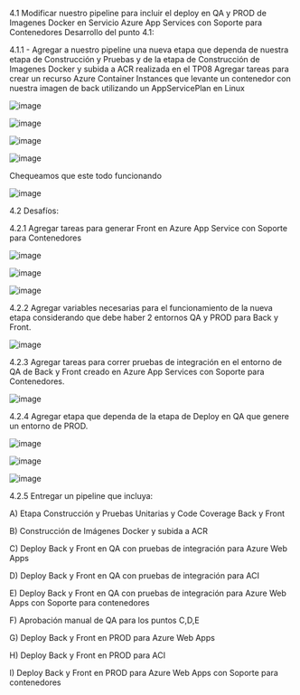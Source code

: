 4.1 Modificar nuestro pipeline para incluir el deploy en QA y PROD de Imagenes Docker en Servicio Azure App Services con Soporte para Contenedores
Desarrollo del punto 4.1:

4.1.1 - Agregar a nuestro pipeline una nueva etapa que dependa de nuestra etapa de Construcción y Pruebas y de la etapa de Construcción de Imagenes Docker y subida a ACR realizada en el TP08
Agregar tareas para crear un recurso Azure Container Instances que levante un contenedor con nuestra imagen de back utilizando un AppServicePlan en Linux

![image](https://github.com/user-attachments/assets/7e8bfc1a-5965-4a8e-aedb-ccf172110c3e)

![image](https://github.com/user-attachments/assets/9061268d-17b5-4338-8cd2-20cf76393780)

![image](https://github.com/user-attachments/assets/196e04ec-8ab0-4c73-bae5-ca9d640e17d2)

![image](https://github.com/user-attachments/assets/ec2a0490-e1f8-4cf3-b5d1-f504b1ba22ff)

Chequeamos que este todo funcionando

![image](https://github.com/user-attachments/assets/58b116c0-97d3-4db5-8bf3-7a7e16794176)

            
4.2 Desafíos:

4.2.1 Agregar tareas para generar Front en Azure App Service con Soporte para Contenedores

![image](https://github.com/user-attachments/assets/8b7e3ebe-25a8-4aae-818a-4591eeb6b247)

![image](https://github.com/user-attachments/assets/9009ddf0-83db-44e0-8383-1085bbe43c12)

![image](https://github.com/user-attachments/assets/cee56082-a6d3-4ebe-9ba0-78aff335e4dd)


4.2.2 Agregar variables necesarias para el funcionamiento de la nueva etapa considerando que debe haber 2 entornos QA y PROD para Back y Front.

![image](https://github.com/user-attachments/assets/e5c37f71-9314-4c34-a8c2-235a467c2546)


4.2.3 Agregar tareas para correr pruebas de integración en el entorno de QA de Back y Front creado en Azure App Services con Soporte para Contenedores.

![image](https://github.com/user-attachments/assets/d459c398-3a70-4660-9017-9d17089f6e81)




4.2.4 Agregar etapa que dependa de la etapa de Deploy en QA que genere un entorno de PROD.

![image](https://github.com/user-attachments/assets/ba32b51b-fcbf-4e72-bbf3-6075ff35e25d)

![image](https://github.com/user-attachments/assets/4e390efd-380a-4015-8d6c-f0d2ff60cd4b)


![image](https://github.com/user-attachments/assets/348c74f5-1265-42b7-9ab8-e55bbbca4a9d)



4.2.5 Entregar un pipeline que incluya:

A) Etapa Construcción y Pruebas Unitarias y Code Coverage Back y Front

B) Construcción de Imágenes Docker y subida a ACR

C) Deploy Back y Front en QA con pruebas de integración para Azure Web Apps

D) Deploy Back y Front en QA con pruebas de integración para ACI

E) Deploy Back y Front en QA con pruebas de integración para Azure Web Apps con Soporte para contenedores

F) Aprobación manual de QA para los puntos C,D,E

G) Deploy Back y Front en PROD para Azure Web Apps

H) Deploy Back y Front en PROD para ACI

I) Deploy Back y Front en PROD para Azure Web Apps con Soporte para contenedores
